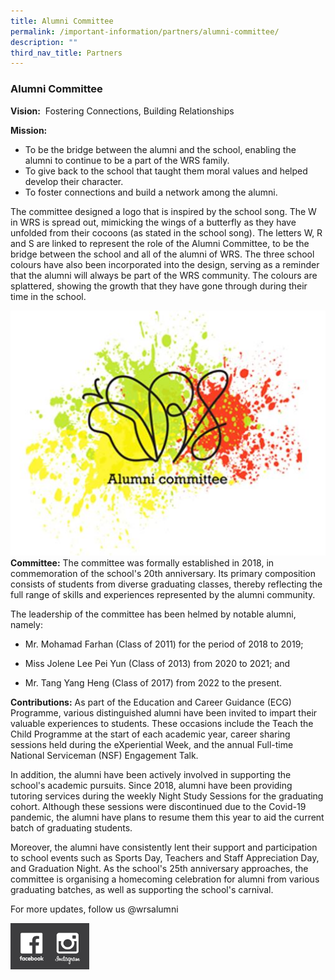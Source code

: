 ```yaml
---
title: Alumni Committee
permalink: /important-information/partners/alumni-committee/
description: ""
third_nav_title: Partners
---
```

### **Alumni Committee**
**Vision:**  Fostering Connections, Building Relationships

**Mission:**   
* To be the bridge between the alumni and the school, enabling the alumni to continue to be a part of the WRS family.  
* To give back to the school that taught them moral values and helped develop their character.  
* To foster connections and build a network among the alumni.

The committee designed a logo that is inspired by the school song. The W in WRS is spread out, mimicking the wings of a butterfly as they have unfolded from their cocoons (as stated in the school song). The letters W, R and S are linked to represent the role of the Alumni Committee, to be the bridge between the school and all of the alumni of WRS. The three school colours have also been incorporated into the design, serving as a reminder that the alumni will always be part of the WRS community. The colours are splattered, showing the growth that they have gone through during their time in the school.

![](/images/Logo_alumni%20committee.jpg)
<br>
**Committee:**
The committee was formally established in 2018, in commemoration of the school's 20th anniversary. Its primary composition consists of students from diverse graduating classes, thereby reflecting the full range of skills and experiences represented by the alumni community.

The leadership of the committee has been helmed by notable alumni, namely:

* Mr. Mohamad Farhan (Class of 2011) for the period of 2018 to 2019;

* Miss Jolene Lee Pei Yun (Class of 2013) from 2020 to 2021; and

* Mr. Tang Yang Heng (Class of 2017) from 2022 to the present.

         
**Contributions:** As part of the Education and Career Guidance (ECG) Programme, various distinguished alumni have been invited to impart their valuable experiences to students. These occasions include the Teach the Child Programme at the start of each academic year, career sharing sessions held during the eXperiential Week, and the annual Full-time National Serviceman (NSF) Engagement Talk.

In addition, the alumni have been actively involved in supporting the school's academic pursuits. Since 2018, alumni have been providing tutoring services during the weekly Night Study Sessions for the graduating cohort. Although these sessions were discontinued due to the Covid-19 pandemic, the alumni have plans to resume them this year to aid the current batch of graduating students.

Moreover, the alumni have consistently lent their support and participation to school events such as Sports Day, Teachers and Staff Appreciation Day, and Graduation Night. As the school's 25th anniversary approaches, the committee is organising a homecoming celebration for alumni from various graduating batches, as well as supporting the school's carnival.

For more updates, follow us @wrsalumni

<img style="width:25%" src="/images/wrsalumni.jpg" align = left>
